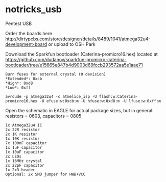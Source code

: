 # notricks_usb
Pentest USB

Order the boards here http://dirtypcbs.com/store/designer/details/8489/1041/atmega32u4-development-board or upload to OSH Park

Download the Sparkfun bootloader (Caterina-promicro16.hex) located at https://github.com/dudanov/sparkfun-promicro-caterina-bootloader/tree/e15665e847b4d9003d69fccb293572aa5e1aae71

```
Burn fuses for external crystal (0 devision)
*Extended*: 0xcb
*High*: 0xd8
*Low*: 0xff
```

```
avrdude -p atmega32u4 -c atmelice_isp -U flash:w:Caterina-promicro16.hex -U efuse:w:0xcb:m -U hfuse:w:0xd8:m -U lfuse:w:0xff:m
```

Open the schematic in EAGLE for actual package sizes, but in general: resistors = 0603, capacitors = 0805

```
1x Atmega32u4 IC
2x 22R resistor
2x 1K resistor
1x 10K resistor
7x 100nF capacitor
1x 1uF capacitor
1x 10uF capacitor
2x LEDs
1x 16MHz crystal
2x 22pF capacitor
1x 2x3 header
Optional: 2x SMD jumper for HWB+VCC
```
